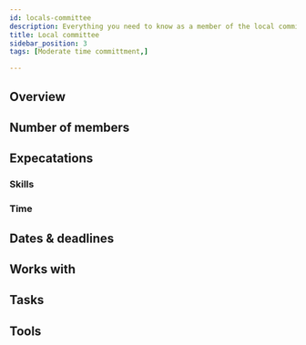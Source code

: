 ```yaml
---
id: locals-committee
description: Everything you need to know as a member of the local committee
title: Local committee
sidebar_position: 3
tags: [Moderate time committment,]

---
```


## Overview

## Number of members

## Expecatations

### Skills

### Time

## Dates & deadlines

## Works with

## Tasks

## Tools
